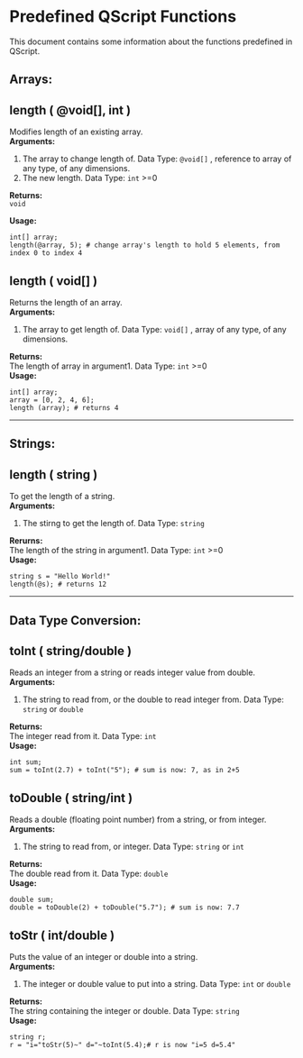 # Predefined QScript Functions
This document contains some information about the functions predefined in QScript.

## Arrays:
## length ( @void[], int )
Modifies length of an existing array.  
**Arguments:**  

1. The array to change length of. Data Type: `@void[]` , reference to array of any type, of any dimensions.
2. The new length. Data Type: `int` >=0  

**Returns:**  
`void`  

**Usage:**  
```
int[] array;
length(@array, 5); # change array's length to hold 5 elements, from index 0 to index 4
```
## length ( void[] )
Returns the length of an array.  
**Arguments:**  

1. The array to get length of. Data Type: `void[]` , array of any type, of any dimensions.  

**Returns:**  
The length of array in argument1. Data Type: `int` >=0  
**Usage:**  
```
int[] array;
array = [0, 2, 4, 6];
length (array); # returns 4
```

---

## Strings:
## length ( string )
To get the length of a string.  
**Arguments:**  

1. The stirng to get the length of. Data Type: `string`  

**Rerurns:**  
The length of the string in argument1. Data Type: `int` >=0  
**Usage:**  
```
string s = "Hello World!"
length(@s); # returns 12
```

---

## Data Type Conversion:
## toInt ( string/double )
Reads an integer from a string or reads integer value from double.  
**Arguments:**  

1. The string to read from, or the double to read integer from. Data Type: `string` or `double`  

**Returns:**  
The integer read from it. Data Type: `int`  
**Usage:**  
```
int sum;
sum = toInt(2.7) + toInt("5"); # sum is now: 7, as in 2+5
```
## toDouble ( string/int )
Reads a double (floating point number) from a string, or from integer.  
**Arguments:**  

1. The string to read from, or integer. Data Type: `string` or `int`  

**Returns:**  
The double read from it. Data Type: `double`  
**Usage:**  
```
double sum;
double = toDouble(2) + toDouble("5.7"); # sum is now: 7.7
```
## toStr ( int/double )
Puts the value of an integer or double into a string.  
**Arguments:**  

1. The integer or double value to put into a string. Data Type: `int` or `double`  

**Returns:**  
The string containing the integer or double. Data Type: `string`  
**Usage:**  
```
string r;
r = "i="toStr(5)~" d="~toInt(5.4);# r is now "i=5 d=5.4"
```
